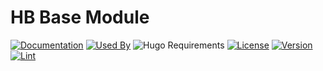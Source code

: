 # HB Base Module

[![Documentation](https://img.shields.io/badge/docs-references-blue?logo=hugo&style=flat-square)](https://hb.hugomods.com)
[![Used By](https://img.shields.io/badge/dynamic/json?color=success&label=used+by&query=repositories_humanize&logo=hugo&style=flat-square&url=https://api.razonyang.com/v1/github/dependents/hbstack/base)](https://github.com/hbstack/base/network/dependents)
![Hugo Requirements](https://img.shields.io/badge/dynamic/json?color=important&label=requirements&query=requirements&logo=hugo&style=flat-square&url=https://api.razonyang.com/v1/hugo/modules/github.com/hbstack/base)
[![License](https://img.shields.io/github/license/hbstack/base?style=flat-square)](https://github.com/hbstack/base/blob/main/LICENSE)
[![Version](https://img.shields.io/badge/dynamic/json?color=blue&label=version&query=name&url=https://api.razonyang.com/v1/github/tag/hbstack/base&style=flat-square)](https://github.com/hbstack/base/tags)
[![Lint](https://github.com/hbstack/base/actions/workflows/lint.yml/badge.svg?style=flat-square)](https://github.com/hbstack/base/actions/workflows/lint.yml)
